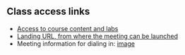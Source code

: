 ## Class access links
- [Access to course content and labs](https://us-east-1.student.classrooms.aws.training/class/ilt%23o4he9ezPJTHpERV5vSb39E)
- [Landing URL, from where the meeting can be launched](https://classrooms.aws.training)
- Meeting information for dialing in:
  [image](https://github.com/user-attachments/assets/4df0525e-dec2-48ea-b568-e50badaf3637)
